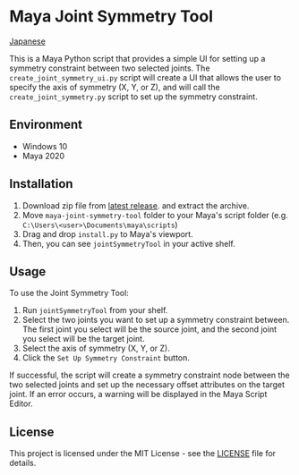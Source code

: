 # Maya Joint Symmetry Tool

[Japanese](README-ja.md)

This is a Maya Python script that provides a simple UI for setting up a symmetry constraint between two selected joints. The `create_joint_symmetry_ui.py` script will create a UI that allows the user to specify the axis of symmetry (X, Y, or Z), and will call the `create_joint_symmetry.py` script to set up the symmetry constraint.

## Environment

- Windows 10
- Maya 2020

## Installation

1. Download zip file from [latest release](https://github.com/NinaMina2737/maya-joint-symmetry-tool/releases/latest). and extract the archive.
2. Move `maya-joint-symmetry-tool` folder to your Maya's script folder (e.g. `C:\Users\<user>\Documents\maya\scripts`)
3. Drag and drop `install.py` to Maya's viewport.
4. Then, you can see `jointSymmetryTool` in your active shelf.

## Usage

To use the Joint Symmetry Tool:

1. Run `jointSymmetryTool` from your shelf.
2. Select the two joints you want to set up a symmetry constraint between. The first joint you select will be the source joint, and the second joint you select will be the target joint.
3. Select the axis of symmetry (X, Y, or Z).
4. Click the `Set Up Symmetry Constraint` button.

If successful, the script will create a symmetry constraint node between the two selected joints and set up the necessary offset attributes on the target joint. If an error occurs, a warning will be displayed in the Maya Script Editor.

## License

This project is licensed under the MIT License - see the [LICENSE](LICENSE) file for details.
